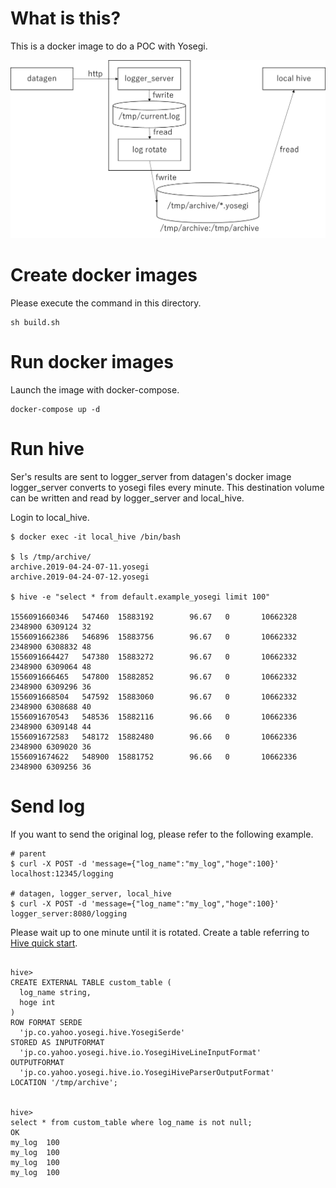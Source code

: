 <!---
  Licensed under the Apache License, Version 2.0 (the "License");
  you may not use this file except in compliance with the License.
  You may obtain a copy of the License at

   http://www.apache.org/licenses/LICENSE-2.0

  Unless required by applicable law or agreed to in writing, software
  distributed under the License is distributed on an "AS IS" BASIS,
  WITHOUT WARRANTIES OR CONDITIONS OF ANY KIND, either express or implied.
  See the License for the specific language governing permissions and
  limitations under the License. See accompanying LICENSE file.
-->

# What is this?
This is a docker image to do a POC with Yosegi.

![docker images](images/images.png)

# Create docker images

Please execute the command in this directory.

```
sh build.sh
```

# Run docker images

Launch the image with docker-compose.

```
docker-compose up -d
```

# Run hive

Ser's results are sent to logger_server from datagen's docker image
logger_server converts to yosegi files every minute.
This destination volume can be written and read by logger_server and local_hive.

Login to local_hive.

```
$ docker exec -it local_hive /bin/bash

$ ls /tmp/archive/
archive.2019-04-24-07-11.yosegi
archive.2019-04-24-07-12.yosegi

$ hive -e "select * from default.example_yosegi limit 100"

1556091660346   547460  15883192        96.67   0       10662328        2348900 6309124 32
1556091662386   546896  15883756        96.67   0       10662332        2348900 6308832 48
1556091664427   547380  15883272        96.67   0       10662332        2348900 6309064 48
1556091666465   547800  15882852        96.67   0       10662332        2348900 6309296 36
1556091668504   547592  15883060        96.67   0       10662332        2348900 6308688 40
1556091670543   548536  15882116        96.66   0       10662336        2348900 6309148 44
1556091672583   548172  15882480        96.66   0       10662336        2348900 6309020 36
1556091674622   548900  15881752        96.66   0       10662336        2348900 6309256 36
```

# Send log

If you want to send the original log, please refer to the following example.


```
# parent
$ curl -X POST -d 'message={"log_name":"my_log","hoge":100}'  localhost:12345/logging

# datagen, logger_server, local_hive
$ curl -X POST -d 'message={"log_name":"my_log","hoge":100}'  logger_server:8080/logging

```

Please wait up to one minute until it is rotated.
Create a table referring to [Hive quick start](https://github.com/yahoojapan/yosegi-hive/blob/master/docs/quickstart.md).

```

hive>
CREATE EXTERNAL TABLE custom_table (
  log_name string,
  hoge int
)
ROW FORMAT SERDE
  'jp.co.yahoo.yosegi.hive.YosegiSerde'
STORED AS INPUTFORMAT
  'jp.co.yahoo.yosegi.hive.io.YosegiHiveLineInputFormat'
OUTPUTFORMAT
  'jp.co.yahoo.yosegi.hive.io.YosegiHiveParserOutputFormat'
LOCATION '/tmp/archive';


hive> 
select * from custom_table where log_name is not null;
OK
my_log  100
my_log  100
my_log  100
my_log  100

```
